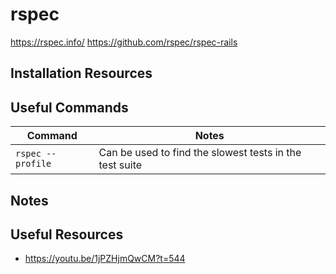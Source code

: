 # rspec

<https://rspec.info/>
<https://github.com/rspec/rspec-rails>

## Installation Resources

## Useful Commands

| Command | Notes |
|---------|-------|
|`rspec --profile` | Can be used to find the slowest tests in the test suite |

## Notes

## Useful Resources

- https://youtu.be/1jPZHjmQwCM?t=544
